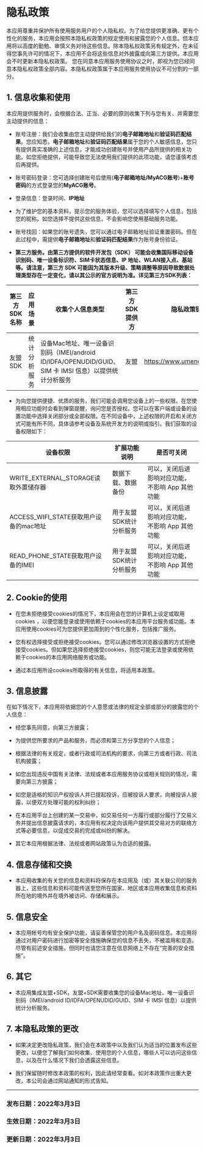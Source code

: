 # 隐私政策



本应用尊重并保护所有使用服务用户的个人隐私权。为了给您提供更准确、更有个性化的服务，本应用会按照本隐私权政策的规定使用和披露您的个人信息。但本应用将以高度的勤勉、审慎义务对待这些信息。除本隐私权政策另有规定外，在未征得您事先许可的情况下，本应用不会将这些信息对外披露或向第三方提供。本应用会不时更新本隐私权政策。 您在同意本应用服务使用协议之时，即视为您已经同意本隐私权政策全部内容。本隐私权政策属于本应用服务使用协议不可分割的一部分。

## 1. 信息收集和使用

本应用提供服务时，会根据合法、正当、必要的原则收集下列与您有关、并需要您主动提供的信息：

- 账号注册：我们会收集由您主动提供给我们的**电子邮箱地址**和**验证码匹配结果**。您应知悉，**电子邮箱地址**和**验证码匹配结果**属于您的个人敏感信息，您只有提供真实准确的上述信息，才能成功创建账号并使用产品所提供的相关功能。如您拒绝提供，可能导致您无法使用我们提供的此项功能，请您谨慎考虑后再提供。

- 账号密码登录：您可选择创建账号后使用(**电子邮箱地址/MyACG账号**)+**账号密码**的方式登录您的**MyACG账号**。

- 登录信息：登录时间、**IP地址**

- 为了维护您的基本资料，提示您的服务体验，您可以选择填写个人信息，包括您的昵称。如您选择不提供这些信息，不会影响您使用基础服务功能。

- 账号找回：如果您的账号遗失，您可以通过电子邮箱地址验证重置密码。但在此过程中，需提供**电子邮箱地址**和**验证码匹配结果**作为账号身份验证。

- **第三方服务。由第三方提供的软件开发包（SDK） 可能会收集国际移动设备识别码、唯一设备标识符、SIM卡状态信息、IP 地址、WLAN接入点、基站等。请注意，第三方 SDK 可能因为其版本升级、策略调整等原因导致数据处理类型存在一定变化，请以其公示的官方说明为准。详见第三方SDK列表：**

|  第三方SDK名称   | 应用场景  | 收集个人信息类型  | 第三方SDK提供方  |  隐私政策链接  |  
|  ---- | ---- | ---- | ---- | ---- |
| 友盟SDK  | 统计分析服务 | 设备Mac地址、唯一设备识别码（IMEI/android ID/IDFA/OPENUDID/GUID、SIM 卡 IMSI 信息）以提供统计分析服务 | 友盟 | https://www.umeng.com/policy |

- 为向您提供便捷、优质的服务，我们可能会调用您设备上的一些权限。在您使用相应功能时会看到弹窗提醒，询问您是否授权。您可以在客户端或设备的设置功能中选择关闭部分或全部权限。在不同设备中，上述权限的开启和关闭方式可能有所不同，具体请参考设备及系统开发方的说明或指引。我们获取的设备权限如下：

|  设备权限   | 扩展功能说明  | 是否可关闭  |
|  ---- | ---- | ---- |
| WRITE_EXTERNAL_STORAGE读取外置储存器  | 数据下载、数据备份 | 可以，关闭后进影响对应功能，不影响 App 其他功能 |
| ACCESS_WIFI_STATE获取用户设备的mac地址  | 用于友盟SDK统计分析服务 | 可以，关闭后进影响对应功能，不影响 App 其他功能 |
| READ_PHONE_STATE获取用户设备的IMEI  | 用于友盟SDK统计分析服务 | 可以，关闭后进影响对应功能，不影响 App 其他功能 |

## 2. Cookie的使用

- 在您未拒绝接受cookies的情况下，本应用会在您的计算机上设定或取用cookies ，以便您能登录或使用依赖于cookies的本应用平台服务或功能。本应用使用cookies可为您提供更加周到的个性化服务，包括推广服务。

- 您有权选择接受或拒绝接受cookies。您可以通过修改浏览器设置的方式拒绝接受cookies。但如果您选择拒绝接受cookies，则您可能无法登录或使用依赖于cookies的本应用网络服务或功能。

- 通过本应用所设cookies所取得的有关信息，将适用本政策。

## 3. 信息披露

在如下情况下，本应用将依据您的个人意愿或法律的规定全部或部分的披露您的个人信息：

- 经您事先同意，向第三方披露；

- 为提供您所要求的产品和服务，而必须和第三方分享您的个人信息；

- 根据法律的有关规定，或者行政或司法机构的要求，向第三方或者行政、司法机构披露；

- 如您出现违反中国有关法律、法规或者本应用服务协议或相关规则的情况，需要向第三方披露；

- 如您是适格的知识产权投诉人并已提起投诉，应被投诉人要求，向被投诉人披露，以便双方处理可能的权利纠纷；

- 在本应用平台上创建的某一交易中，如交易任何一方履行或部分履行了交易义务并提出信息披露请求的，本应用有权决定向该用户提供其交易对方的联络方式等必要信息，以促成交易的完成或纠纷的解决。

- 其它本应用根据法律、法规或者网站政策认为合适的披露。

## 4. 信息存储和交换

- 本应用收集的有关您的信息和资料将保存在本应用及（或）其关联公司的服务器上，这些信息和资料可能传送至您所在国家、地区或本应用收集信息和资料所在地的境外并在境外被访问、存储和展示。

## 5. 信息安全

- 本应用帐号均有安全保护功能，请妥善保管您的用户名及密码信息。本应用将通过对用户密码进行加密等安全措施确保您的信息不丢失，不被滥用和变造。尽管有前述安全措施，但同时也请您注意在信息网络上不存在“完善的安全措施”。

## 6. 其它

- 本应用集成友盟+SDK，友盟+SDK需要收集您的设备Mac地址、唯一设备识别码（IMEI/android ID/IDFA/OPENUDID/GUID、SIM 卡 IMSI 信息）以提供统计分析服务。

## 7. 本隐私政策的更改

- 如果决定更改隐私政策，我们会在本政策中以及我们认为适当的位置发布这些更改，以便您了解我们如何收集、使用您的个人信息，哪些人可以访问这些信息，以及在什么情况下我们会透露这些信息。

- 我们保留随时修改本政策的权利，因此请经常查看。如对本政策作出重大更改，本公司会通过网站通知的形式告知。

---

### 发布日期：2022年3月3日

### 生效日期：2022年3月3日

### 更新日期：2022年3月3日
